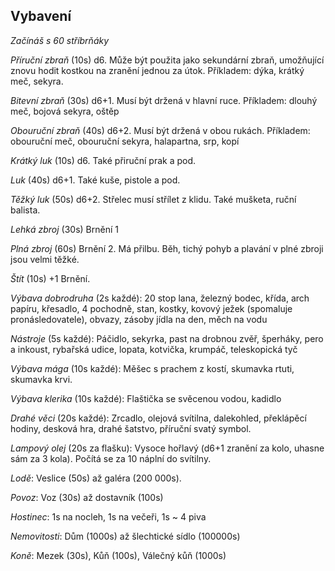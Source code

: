 ## Vybavení
*Začínáš s 60 stříbrňáky*

*Příruční zbraň* (10s) d6. Může být použita jako sekundární zbraň,
umožňující znovu hodit kostkou na zranění jednou za útok. Příkladem: dýka, krátký meč, sekyra.

*Bitevní zbraň* (30s) d6+1. Musí být držená v hlavní ruce. Příkladem: dlouhý meč, bojová sekyra, oštěp

*Obouruční zbraň* (40s) d6+2. Musí být držená v obou rukách. Příkladem: obouruční meč, obouruční sekyra, halapartna, srp, kopí

*Krátký luk* (10s) d6. Také přiruční prak a pod.

*Luk* (40s) d6+1. Také kuše, pistole a pod.

*Těžký luk* (50s) d6+2. Střelec musí střílet z klidu. Také mušketa, ruční balista.

*Lehká zbroj* (30s) Brnění 1

*Plná zbroj* (60s) Brnění 2. Má přilbu. Běh, tichý pohyb a plavání v plné zbroji jsou velmi těžké.

*Štít* (10s) +1 Brnění.

*Výbava dobrodruha* (2s každé): 20 stop lana, železný bodec, křída, arch papíru, křesadlo, 4 pochodně, stan, kostky, kovový ježek (spomaluje pronásledovatele), obvazy, zásoby jídla na den, měch na vodu

*Nástroje* (5s každé): Páčidlo, sekyrka, past na drobnou zvěř, šperháky, pero a inkoust, rybařská udice, lopata, kotvička, krumpáč, teleskopická tyč

*Výbava mága* (10s každé): Měšec s prachem z kostí, skumavka rtuti, skumavka krvi.

*Výbava klerika* (10s každé): Flaštička se svěcenou vodou, kadidlo

*Drahé věci* (20s každé): Zrcadlo, olejová svítilna, dalekohled, překlápěcí hodiny, desková hra, drahé šatstvo, příruční svatý symbol.

*Lampový olej* (20s za flašku): Vysoce hořlavý (d6+1 zranění za kolo, uhasne sám za 3 kola). Počítá se za 10 náplní do svítilny.

*Lodě*: Veslice (50s) až galéra (200 000s).

*Povoz*: Voz (30s) až dostavník (100s)

*Hostinec*: 1s na nocleh, 1s na večeři, 1s ~ 4 piva

*Nemovitosti*: Dům (1000s) až šlechtické sídlo (100000s)

*Koně*: Mezek (30s), Kůň (100s), Válečný kůň (1000s)